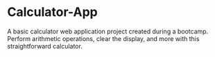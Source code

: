 # Calculator-App
A basic calculator web application project created during a bootcamp. Perform arithmetic operations, clear the display, and more with this straightforward calculator.
